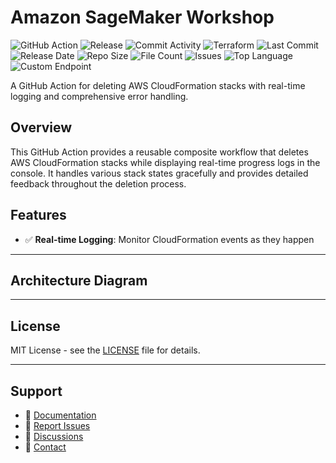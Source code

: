 # Amazon SageMaker Workshop

![GitHub Action](https://img.shields.io/badge/GitHub-Action-blue?logo=github)&nbsp;![Release](https://github.com/subhamay-bhattacharyya/3604-sagemaker-tf/actions/workflows/release.yaml/badge.svg)&nbsp;![Commit Activity](https://img.shields.io/github/commit-activity/t/subhamay-bhattacharyya/3604-sagemaker-tf)&nbsp;![Terraform](https://img.shields.io/badge/AWS-Terraform-orange?logo=amazonaws)&nbsp;![Last Commit](https://img.shields.io/github/last-commit/subhamay-bhattacharyya/3604-sagemaker-tf)&nbsp;![Release Date](https://img.shields.io/github/release-date/subhamay-bhattacharyya/3604-sagemaker-tf)&nbsp;![Repo Size](https://img.shields.io/github/repo-size/subhamay-bhattacharyya/3604-sagemaker-tf)&nbsp;![File Count](https://img.shields.io/github/directory-file-count/subhamay-bhattacharyya/3604-sagemaker-tf)&nbsp;![Issues](https://img.shields.io/github/issues/subhamay-bhattacharyya/3604-sagemaker-tf)&nbsp;![Top Language](https://img.shields.io/github/languages/top/subhamay-bhattacharyya/3604-sagemaker-tf)&nbsp;![Custom Endpoint](https://img.shields.io/endpoint?url=https://gist.githubusercontent.com/bsubhamay/73d5f7d0c9decba717152a33637c4ab8/raw/3604-sagemaker-tf.json?)


A GitHub Action for deleting AWS CloudFormation stacks with real-time logging and comprehensive error handling.

## Overview

This GitHub Action provides a reusable composite workflow that deletes AWS CloudFormation stacks while displaying real-time progress logs in the console. It handles various stack states gracefully and provides detailed feedback throughout the deletion process.

## Features

- ✅ **Real-time Logging**: Monitor CloudFormation events as they happen

---

## Architecture Diagram


---

## License

MIT License - see the [LICENSE](LICENSE) file for details.

---

## Support

- 📖 [Documentation](https://github.com/subhamay-bhattacharyya/3604-sagemaker-tf/wiki)
- 🐛 [Report Issues](https://github.com/subhamay-bhattacharyya/3604-sagemaker-tf/issues)
- 💬 [Discussions](https://github.com/subhamay-bhattacharyya/3604-sagemaker-tf/discussions)
- 📧 [Contact](mailto:support@subhamay.aws@gmail.com)